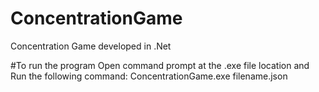 # ConcentrationGame
Concentration Game developed in .Net

#To run the program
Open command prompt at the .exe file location and Run the following command:
ConcentrationGame.exe filename.json
